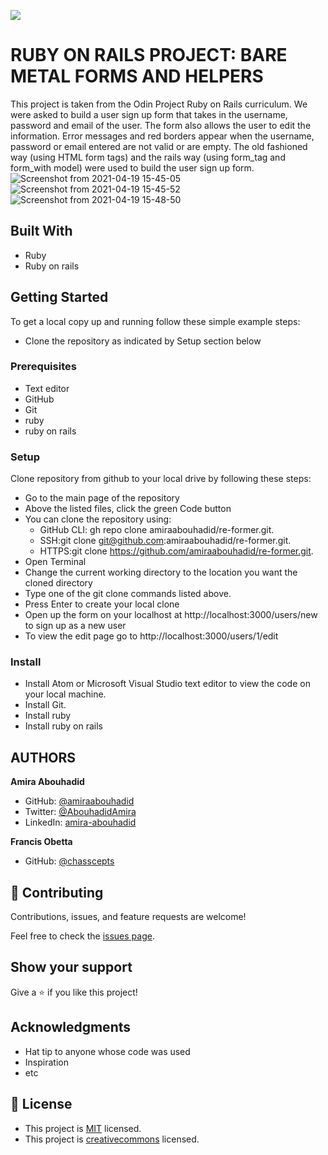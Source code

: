 ![](https://img.shields.io/badge/Microverse-blueviolet)

# RUBY ON RAILS PROJECT: BARE METAL FORMS AND HELPERS

This project is taken from the Odin Project Ruby on Rails curriculum. We were asked to build a user sign up form that takes in the username, password and email of the user. The form also allows the user to edit the information. Error messages and red borders appear when the username, password or email entered are not valid or are empty. The old fashioned way (using HTML form tags) and the rails way (using form_tag and form_with model) were used to build the user sign up form.  
![Screenshot from 2021-04-19 15-45-05](https://user-images.githubusercontent.com/56790126/115246955-a391c280-a126-11eb-9141-cfa547a02f43.png)
![Screenshot from 2021-04-19 15-45-52](https://user-images.githubusercontent.com/56790126/115246960-a55b8600-a126-11eb-9c9e-50e01109df71.png)
![Screenshot from 2021-04-19 15-48-50](https://user-images.githubusercontent.com/56790126/115247134-d045da00-a126-11eb-820b-a096fd68f8b2.png)

## Built With
- Ruby
- Ruby on rails

## Getting Started
To get a local copy up and running follow these simple example steps:
- Clone the repository as indicated by Setup section below

### Prerequisites
- Text editor
- GitHub
- Git
- ruby
- ruby on rails

### Setup
Clone repository from github to your local drive by following these steps:
- Go to the main page of the repository
- Above the listed files, click the green Code button
- You can clone the repository using:
  - GitHub CLI: gh repo clone amiraabouhadid/re-former.git.
  - SSH:git clone git@github.com:amiraabouhadid/re-former.git.
  - HTTPS:git clone https://github.com/amiraabouhadid/re-former.git.
- Open Terminal
- Change the current working directory to the location you want the cloned directory
- Type one of the git clone commands listed above.
- Press Enter to create your local clone
- Open up the form on your localhost at http://localhost:3000/users/new to sign up as a new user
- To view the edit page go to http://localhost:3000/users/1/edit

### Install
- Install Atom or Microsoft Visual Studio text editor to view the code on your local machine.
- Install Git.
- Install ruby
- Install ruby on rails

## AUTHORS

**Amira Abouhadid**

- GitHub: [@amiraabouhadid](https://github.com/amiraabouhadid)
- Twitter: [@AbouhadidAmira](https://twitter.com/AbouhadidAmira)
- LinkedIn: [amira-abouhadid](https://linkedin.com/amira-abouhadid)

**Francis Obetta**

- GitHub: [@chasscepts](https://github.com/chasscepts)


## 🤝 Contributing

Contributions, issues, and feature requests are welcome!

Feel free to check the [issues page](https://github.com/amiraabouhadid/re-former/issues).

## Show your support

Give a ⭐️ if you like this project!

## Acknowledgments

- Hat tip to anyone whose code was used
- Inspiration
- etc

## 📝 License

- This project is [MIT](https://opensource.org/licenses/MIT) licensed.
- This project is [creativecommons](https://creativecommons.org/licenses/by-nc/4.0/) licensed.
